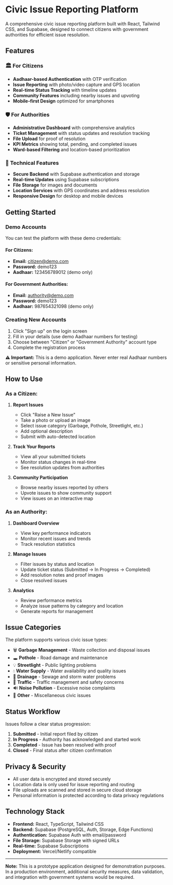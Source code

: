 # Civic Issue Reporting Platform

A comprehensive civic issue reporting platform built with React, Tailwind CSS, and Supabase, designed to connect citizens with government authorities for efficient issue resolution.

## Features

### 🏛️ **For Citizens**
- **Aadhaar-based Authentication** with OTP verification
- **Issue Reporting** with photo/video capture and GPS location
- **Real-time Status Tracking** with timeline updates
- **Community Features** including nearby issues and upvoting
- **Mobile-first Design** optimized for smartphones

### 🛡️ **For Authorities** 
- **Administrative Dashboard** with comprehensive analytics
- **Ticket Management** with status updates and resolution tracking
- **File Upload** for proof of resolution
- **KPI Metrics** showing total, pending, and completed issues
- **Ward-based Filtering** and location-based prioritization

### 🔧 **Technical Features**
- **Secure Backend** with Supabase authentication and storage
- **Real-time Updates** using Supabase subscriptions
- **File Storage** for images and documents
- **Location Services** with GPS coordinates and address resolution
- **Responsive Design** for desktop and mobile devices

## Getting Started

### Demo Accounts

You can test the platform with these demo credentials:

#### For Citizens:
- **Email:** citizen@demo.com
- **Password:** demo123
- **Aadhaar:** 123456789012 (demo only)

#### For Government Authorities:
- **Email:** authority@demo.com  
- **Password:** demo123
- **Aadhaar:** 987654321098 (demo only)

### Creating New Accounts

1. Click "Sign up" on the login screen
2. Fill in your details (use demo Aadhaar numbers for testing)
3. Choose between "Citizen" or "Government Authority" account type
4. Complete the registration process

**⚠️ Important:** This is a demo application. Never enter real Aadhaar numbers or sensitive personal information.

## How to Use

### As a Citizen:

1. **Report Issues**
   - Click "Raise a New Issue" 
   - Take a photo or upload an image
   - Select issue category (Garbage, Pothole, Streetlight, etc.)
   - Add optional description
   - Submit with auto-detected location

2. **Track Your Reports**
   - View all your submitted tickets
   - Monitor status changes in real-time
   - See resolution updates from authorities

3. **Community Participation**
   - Browse nearby issues reported by others
   - Upvote issues to show community support
   - View issues on an interactive map

### As an Authority:

1. **Dashboard Overview**
   - View key performance indicators
   - Monitor recent issues and trends
   - Track resolution statistics

2. **Manage Issues**
   - Filter issues by status and location
   - Update ticket status (Submitted → In Progress → Completed)
   - Add resolution notes and proof images
   - Close resolved issues

3. **Analytics**
   - Review performance metrics
   - Analyze issue patterns by category and location
   - Generate reports for management

## Issue Categories

The platform supports various civic issue types:
- 🗑️ **Garbage Management** - Waste collection and disposal issues
- 🕳️ **Pothole** - Road damage and maintenance  
- 💡 **Streetlight** - Public lighting problems
- 💧 **Water Supply** - Water availability and quality issues
- 🌊 **Drainage** - Sewage and storm water problems
- 🚦 **Traffic** - Traffic management and safety concerns
- 🔊 **Noise Pollution** - Excessive noise complaints
- 🔧 **Other** - Miscellaneous civic issues

## Status Workflow

Issues follow a clear status progression:
1. **Submitted** - Initial report filed by citizen
2. **In Progress** - Authority has acknowledged and started work
3. **Completed** - Issue has been resolved with proof
4. **Closed** - Final status after citizen confirmation

## Privacy & Security

- All user data is encrypted and stored securely
- Location data is only used for issue reporting and routing
- File uploads are scanned and stored in secure cloud storage
- Personal information is protected according to data privacy regulations

## Technology Stack

- **Frontend:** React, TypeScript, Tailwind CSS
- **Backend:** Supabase (PostgreSQL, Auth, Storage, Edge Functions)
- **Authentication:** Supabase Auth with email/password
- **File Storage:** Supabase Storage with signed URLs
- **Real-time:** Supabase Subscriptions
- **Deployment:** Vercel/Netlify compatible

---

**Note:** This is a prototype application designed for demonstration purposes. In a production environment, additional security measures, data validation, and integration with government systems would be required.